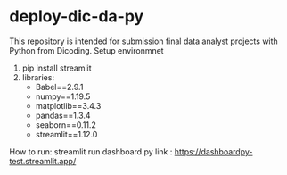 # deploy-dic-da-py
This repository is intended for submission final data analyst projects with Python from Dicoding.
Setup environmnet
1. pip install streamlit
2. libraries:
   - Babel==2.9.1
   - numpy==1.19.5
   - matplotlib==3.4.3
   - pandas==1.3.4
   - seaborn==0.11.2
   - streamlit==1.12.0

How to run:
streamlit run dashboard.py
link : https://dashboardpy-test.streamlit.app/
